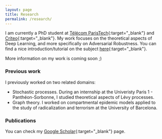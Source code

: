 ```yaml
---
layout: page
title: Research
permalink: /research/
---
```


I am currently a PhD student at [Télécom ParisTech](https://www.telecom-paris.fr "Télécom homepage"){:target="_blank"} and [Criteo](https://www.criteo.com "Criteo homepage"){:target="_blank"}.
My work focuses on the theoretical aspects of Deep Learning, and more specifically on Adversarial Robustness. You can find a nice introduction/tutorial on the subject [here](https://adversarial-ml-tutorial.org "Adversarial robustness tutorial"){:target="_blank"}.

More information on my work is coming soon ;)

### Previous work

I previously worked on two related domains:

- Stochastic processes. During an internship at the Univeristy Paris 1 - Panthéon-Sorbonne, I studied theoretical aspects of Lévy processes.
- Graph theory. I worked on compartmental epidemic models applied to the study of radicalization and terrorism at the University of Barcelona.

### Publications

You can check my [Google Scholar](https://scholar.google.fr/citations?user=2gyHK_MAAAAJ&hl=fr&authuser=1 "My Google Scholar Homepage"){:target="_blank"} page.